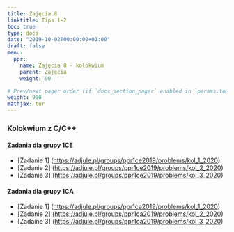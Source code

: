 ```yaml
---
title: Zajęcia 8
linktitle: Tips 1-2
toc: true
type: docs
date: "2019-10-02T00:00:00+01:00"
draft: false
menu:
  ppr:
    name: Zajęcia 8 - kolokwium
    parent: Zajęcia
    weight: 90

# Prev/next pager order (if `docs_section_pager` enabled in `params.toml`)
weight: 900
mathjax: tur
---
```

### Kolokwium z C/C++
<!--28.11.19 c,c++-->
#### Zadania dla grupy 1CE
* [Zadanie 1] (https://adjule.pl/groups/ppr1ce2019/problems/kol_1_2020)
* [Zadanie 2] (https://adjule.pl/groups/ppr1ce2019/problems/kol_2_2020)
* [Zadanie 3] (https://adjule.pl/groups/ppr1ce2019/problems/kol_3_2020)

#### Zadania dla grupy 1CA
* [Zadanie 1] (https://adjule.pl/groups/ppr1ca2019/problems/kol_1_2020)
* [Zadanie 2] (https://adjule.pl/groups/ppr1ca2019/problems/kol_2_2020)
* [Zadaine 3] (https://adjule.pl/groups/ppr1ca2019/problems/kol_3_2020)
